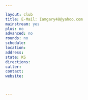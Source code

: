 ```yaml
---

layout: club
title: E-Mail: Iamgary48@yahoo.com
mainstream: yes
plus: no
advanced: no
rounds: no
schedule: 
location: 
address: 
state: KS
directions: 
caller: 
contact: 
website: 



---
```


